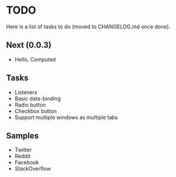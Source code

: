 # TODO

Here is a list of tasks to do (moved to CHANGELOG.md once done). 

## Next (0.0.3)

- Hello, Computed

## Tasks

- Listeners
- Basic data-binding
- Radio button
- Checkbox button
- Support multiple windows as multiple tabs

## Samples

- Twitter
- Reddit
- Facebook
- StackOverflow
